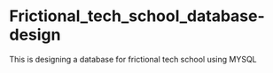 # Frictional_tech_school_database-design
This is designing a database for frictional tech school using MYSQL
